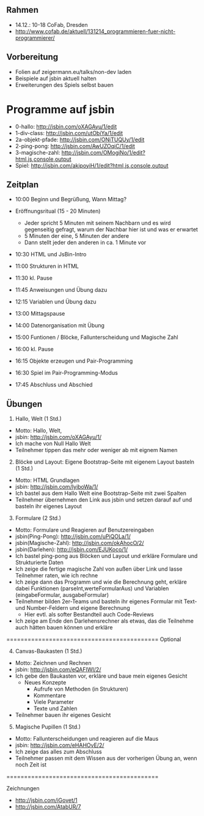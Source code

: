 Rahmen
------
* 14.12.: 10-18 CoFab, Dresden
* http://www.cofab.de/aktuell/131214_programmieren-fuer-nicht-programmierer/

Vorbereitung
------------
- Folien auf zeigermann.eu/talks/non-dev laden
- Beispiele auf jsbin aktuell halten
- Erweiterungen des Spiels selbst bauen

Programme auf jsbin
==================
* 0-hallo: http://jsbin.com/oXAGAyu/1/edit
* 1-div-class: http://jsbin.com/utObiYa/1/edit
* 2a-objekt-pfade: http://jsbin.com/ONiTUQUy/1/edit
* 2-ping-pong: http://jsbin.com/AwUZOqiC/1/edit
* 3-magische-zahl: http://jsbin.com/OMogiNo/1/edit?html,js,console,output
* Spiel: http://jsbin.com/akipoyiH/1/edit?html,js,console,output

Zeitplan
--------
* 10:00 Beginn und Begrüßung, Wann Mittag?

* Eröffnungsritual (15 - 20 Minuten)
  * Jeder spricht 5 Minuten mit seinem Nachbarn und es wird gegenseitig gefragt, warum der Nachbar hier ist und was er erwartet
  * 5 Minuten der eine, 5 Minuten der andere
  * Dann stellt jeder den anderen in ca. 1 Minute vor

* 10:30 HTML und JsBin-Intro
* 11:00 Strukturen in HTML
* 11:30 kl. Pause
* 11:45 Anweisungen und Übung dazu
* 12:15 Variablen und Übung dazu
* 13:00 Mittagspause
* 14:00 Datenorganisation mit Übung
* 15:00 Funtionen / Blöcke, Fallunterscheidung und Magische Zahl
* 16:00 kl. Pause
* 16:15 Objekte erzeugen und Pair-Programming
* 16:30 Spiel im Pair-Programming-Modus
* 17:45 Abschluss und Abschied

Übungen
-------
1. Hallo, Welt (1 Std.)
  - Motto: Hallo, Welt,
  - jsbin: http://jsbin.com/oXAGAyu/1/
  - Ich mache von Null Hallo Welt
  - Teilnehmer tippen das mehr oder weniger ab mit eignem Namen

2. Blöcke und Layout: Eigene Bootstrap-Seite mit eigenem Layout basteln (1 Std.)
  - Motto: HTML Grundlagen
  - jsbin: http://jsbin.com/IyiboWa/1/
  - Ich bastel aus dem Hallo Welt eine Bootstrap-Seite mit zwei Spalten
  - Teilnehmer übernehmen den Link aus jsbin und setzen darauf auf und basteln ihr eigenes Layout

3. Formulare (2 Std.)
  - Motto: Formulare und Reagieren auf Benutzereingaben
  - jsbin(Ping-Pong): http://jsbin.com/uPiQOLa/1/
  - jsbin(Magische-Zahl): http://jsbin.com/okAhocO/2/
  - jsbin(Darlehen): http://jsbin.com/EJUKoco/1/
  - Ich bastel ping-pong aus Blöcken und Layout und erkläre Formulare und Strukturierte Daten
  - Ich zeige die fertige magische Zahl von außen über Link und lasse Teilnehmer raten, wie ich rechne
  - Ich zeige dann das Programm und wie die Berechnung geht, erkläre dabei Funktionen (parseInt,werteFormularAus)
    und Variablen (eingabeFormular, ausgabeFormular)
  - Teilnehmer bilden 2er-Teams und basteln ihr eigenes Formular mit Text- und Number-Feldern und eigene Berechnung
    - Hier evtl. als softer Bestandteil auch Code-Reviews
  - Ich zeige am Ende den Darlehensrechner als etwas, das die Teilnehme auch hätten bauen können und erkläre

===========================================
Optional

4. Canvas-Baukasten (1 Std.)
  - Motto: Zeichnen und Rechnen
  - jsbin: http://jsbin.com/eQAFIWI/2/
  - Ich gebe den Baukasten vor, erkläre und baue mein eigenes Gesicht
    - Neues Konzepte
      - Aufrufe von Methoden (in Strukturen)
      - Kommentare
      - Viele Parameter
      - Texte und Zahlen
  - Teilnehmer bauen ihr eigenes Gesicht

5. Magische Pupillen (1 Std.)
  - Motto: Fallunterscheidungen und reagieren auf die Maus
  - jsbin: http://jsbin.com/eHAHOvE/2/
  - Ich zeige das alles zum Abschluss
  - Teilnehmer passen mit dem Wissen aus der vorherigen Übung an, wenn noch Zeit ist

===========================================


Zeichnungen
- http://jsbin.com/iGovet/1
- http://jsbin.com/AtabUR/7

